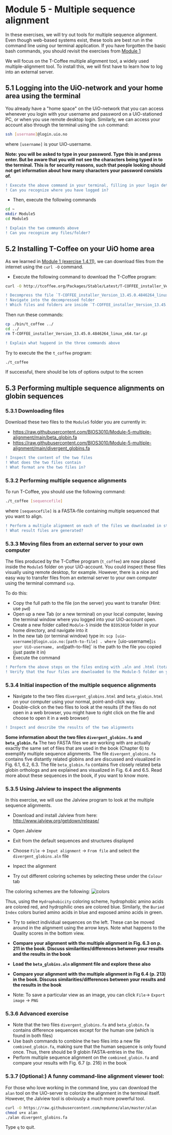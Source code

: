 # Module 5 - Multiple sequence alignment
In these exercises, we will try out tools for multiple sequence alignment. Even though web-based systems exist, these tools are best run in the command line using our terminal application. If you have forgotten the basic bash commands, you should revisit the exercises from [Module 1](https://github.com/BIOS3010/Module-1-Unix-Python/blob/main/README.md)

We will focus on the T-Coffee multiple alignment tool, a widely used multiple-alignment tool. To install this, we will first have to learn how to log into an external server. 

## 5.1 Logging into the UiO-network and your home area using the terminal
You already have a "home space" on the UiO-network that you can access whenever you login with your username and password on a UiO-stationed PC, or when you use remote desktop login. Similarly, we can access your account also through the terminal using the `ssh` command:

```bash
ssh [username]@login.uio.no
```
where `[username]` is your UiO-username. 

**Note: you will be asked to type in your password. Type this in and press enter. But be aware that you will not see the characters being typed in to the terminal. This is for security reasons, such that people looking should not get information about how many characters your password consists of.**

```diff
! Execute the above command in your terminal, filling in your login details
! Can you recognize where you have logged in?
```

- Then, execute the following commands

```bash
cd ~
mkdir Module5
cd Module5
```

```diff
! Explain the two commands above
! Can you recognize any files/folder?
```

## 5.2 Installing T-Coffee on your UiO home area
As we learned in [Module 1 (exercise 1.4.11)](https://github.com/BIOS3010/Module-1-Unix-Python/blob/main/exercises/Unix-2.md#1411-downloading-files-from-the-internet), we can download files from the internet using the `curl -O` command.

- Execute the following command to download the T-Coffee program:
```bash
curl -O http://tcoffee.org/Packages/Stable/Latest/T-COFFEE_installer_Version_13.45.0.4846264_linux_x64.tar.gz
```

```diff
! Decompress the file `T-COFFEE_installer_Version_13.45.0.4846264_linux_x64.tar.gz` (Hint: exercise 1.4.12)
! Navigate into the decompressed folder
! Which files and folders are inside `T-COFFEE_installer_Version_13.45.0.4846264_linux_x64`?
```

Then run these commands:
```bash
cp ./bin/t_coffee ../
cd ../
rm T-COFFEE_installer_Version_13.45.0.4846264_linux_x64.tar.gz
```

```diff
! Explain what happend in the three commands above
```

Try to execute the the `t_coffee` program:
```bash
./t_coffee
```

If successful, there should be lots of options output to the screen


## 5.3 Performing multiple sequence alignments on globin sequences

### 5.3.1 Downloading files
Download these two files to the `Module5` folder you are currently in:
- https://raw.githubusercontent.com/BIOS3010/Module-5-multiple-alignment/main/beta_globin.fa
- https://raw.githubusercontent.com/BIOS3010/Module-5-multiple-alignment/main/divergent_globins.fa

```diff
! Inspect the content of the two files
! What does the two files contain
! What format are the two files in?
```
### 5.3.2 Performing multiple sequence alignments

To run T-Coffee, you should use the following command:

```bash
./t_coffee [sequencefile]
```
where `[sequencefile]` is a FASTA-file containing multiple sequenced that you want to align.

```diff
! Perform a multiple alignment on each of the files we downloaded in step 5.3.1
! What result files are generated?
```

### 5.3.3 Moving files from an external server to your own computer
The files produced by the T-Coffee program (`t_coffee`) are now placed inside the `Module5` folder on your UiO-account. You could inspect these files visually using remote desktop, for example. However, there is a nice and easy way to transfer files from an external server to your own computer using the terminal command `scp`.

To do this:
- Copy the full path to the file (on the server) you want to transfer (Hint: use `pwd`)
- Open up a new Tab (or a new terminal) on your local computer, leaving the terminal window where you logged into your UiO-account open.
- Create a new folder called `Module-5` inside the `BIOS3010` folder in your home directory, and navigate into it
- In the new tab (or terminal window) type in: `scp [uio-username]@login.uio.no:[path-to-file] .
where `[uio-username]` is your UiO-username, and `[path-to-file]` is the path to the file you copied (just paste it in)
- Execute the command

```diff
! Perform the above steps on the files ending with .aln and .html (total 4 files)
! Verify that the four files are downloaded to the Module-5 folder on your computer
```

### 5.3.4 Initial inspection of the multiple sequence alignments
- Navigate to the two files `divergent_globins.html` and `beta_globin.html` on your computer using your normal, point-and-click way.
- Double-click on the two files to look at the results (if the files do not open in a web browser, you might have to right click on the file and choose to open it in a web browser)

```diff
! Inspect and describe the results of the two alignments
```

**Some information about the two files `divergent_globins.fa` and `beta_globin.fa`**
The two FASTA files we are working with are actually exactly the same set of files that are used in the book (Chapter 6) to exemplify multiple sequence alignments. The file `divergent_globins.fa` contains five distantly related globins and are discussed and visualized in Fig. 6.1, 6.2, 6.3. The file `beta_globin.fa` contains five closely related beta globin orthologs and are explained ans visualized in Fig. 6.4 and 6.5. Read more about these sequences in the book, if you want to know more.

### 5.3.5 Using Jalview to inspect the alignments
In this exercise, we will use the Jalview program to look at the multiple sequence alignments.
- Download and install Jalview from here: http://www.jalview.org/getdown/release/
- Open Jalview
- Exit from the default sequences and structures displayed

- Choose `File` -> `Input alignment` -> `From file` and select the `divergent_globins.aln` file

- Inpect the alignment
- Try out different coloring schemes by selecting these under the `Colour` tab

The coloring schemes are the following:
![colors](https://user-images.githubusercontent.com/5373069/109965215-f4706780-7cee-11eb-861d-1b91cb1ef78f.png)

Thus, using the `Hydrophobicity` coloring scheme, hydrophobic amino acids are colored red, and hydrophilic ones are colored blue. Similarly, the `Buried Index` colors buried amino acids in blue and exposed amino acids in green.

- Try to select individual sequences on the left. These can be moved around in the alignment using the arrow keys. Note what happens to the Quality scores in the bottom view.

- **Compare your alignment with the multiple alignment in Fig. 6.3 on p. 211 in the book. Discuss similarities/differences between your results and the results in the book**

- **Load the `beta_globins.aln` alignment file and explore these also**
- **Compare your alignment with the multiple alignment in Fig 6.4 (p. 213) in the book. Discuss similarities/differences between your results and the results in the book**

- Note: To save a particular view as an image, you can click `File`-> `Export image` -> `PNG`

### 5.3.6 Advanced exercise
- Note that the two files `divergent_globins.fa` and `beta_globin.fa` contains difference sequences except for the human one (which is found in both files)
- Use bash commands to combine the two files into a new file `combined_globin.fa`, making sure that the human sequence is only found once. Thus, there should be 9 globin FASTA-entries in the file.
- Perform multiple sequence alignment on the `combined_globin.fa` and compare your results with Fig. 6.7 (p. 216) in the book

### 5.3.7 (Optional:) A funny command-line alignment viewer tool:
For those who love working in the command line, you can download the `alan` tool on the UiO-server to colorize the alignment in the terminal itself. However, the Jalview tool is obviously a much more powerful tool.

```bash
curl -O https://raw.githubusercontent.com/mpdunne/alan/master/alan
chmod u+x alan
./alan divergent_globins.fa
```
Type `q` to quit.

